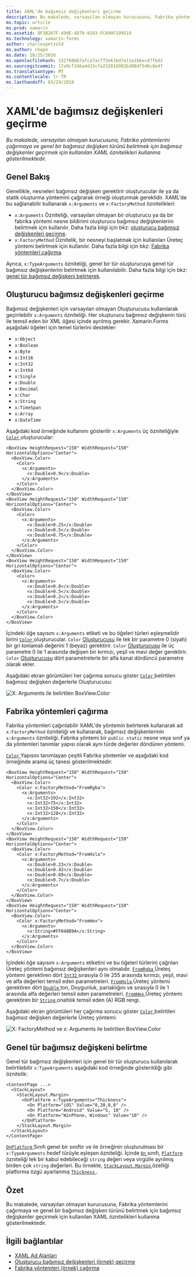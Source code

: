 ```yaml
---
title: XAML'de bağımsız değişkenleri geçirme
description: Bu makalede, varsayılan olmayan kurucusuna, Fabrika yöntemlerini çağırmaya ve genel bir bağımsız değişken türünü belirtmek için bağımsız değişkenler geçirmek için kullanılan XAML öznitelikleri kullanma gösterilmektedir.
ms.topic: article
ms.prod: xamarin
ms.assetid: 8F3B267F-499E-4D79-9193-FCA99F199519
ms.technology: xamarin-forms
author: charlespetzold
ms.author: chape
ms.date: 10/25/2016
ms.openlocfilehash: 232f60bb7afca7acf73e63bd7e11e1b6ec47fbd2
ms.sourcegitcommit: 17a9cf246a4d33cfa232016992b308df540c8e4f
ms.translationtype: MT
ms.contentlocale: tr-TR
ms.lasthandoff: 03/29/2018
---
```

# <a name="passing-arguments-in-xaml"></a>XAML'de bağımsız değişkenleri geçirme

_Bu makalede, varsayılan olmayan kurucusuna, Fabrika yöntemlerini çağırmaya ve genel bir bağımsız değişken türünü belirtmek için bağımsız değişkenler geçirmek için kullanılan XAML öznitelikleri kullanma gösterilmektedir._

## <a name="overview"></a>Genel Bakış

Genellikle, nesneleri bağımsız değişken gerektirir oluşturucular ile ya da statik oluşturma yöntemini çağırarak örneği oluşturmak gereklidir. XAML'de bu sağlanabilir kullanarak `x:Arguments` ve `x:FactoryMethod` öznitelikleri:

- `x:Arguments` Özniteliği, varsayılan olmayan bir oluşturucu ya da bir fabrika yöntemi nesne bildirimi oluşturucu bağımsız değişkenlerini belirtmek için kullanılır. Daha fazla bilgi için bkz: [oluşturucu bağımsız değişkenleri geçirme](#constructor_arguments).
- `x:FactoryMethod` Öznitelik, bir nesneyi başlatmak için kullanılan Üreteç yöntemi belirtmek için kullanılır. Daha fazla bilgi için bkz: [Fabrika yöntemleri çağırma](#factory_methods).

Ayrıca, `x:TypeArguments` özniteliği, genel bir tür oluşturucuya genel tür bağımsız değişkenlerini belirtmek için kullanılabilir. Daha fazla bilgi için bkz: [genel tür bağımsız değişkeni belirterek](#generic_type_arguments).

<a name="constructor_arguments" />

## <a name="passing-constructor-arguments"></a>Oluşturucu bağımsız değişkenleri geçirme

Bağımsız değişkenleri için varsayılan olmayan Oluşturucusu kullanılarak geçirilebilir `x:Arguments` özniteliği. Her oluşturucu bağımsız değişkenin türü ile temsil eden bir XML öğesi içinde ayrılmış gerekir. Xamarin.Forms aşağıdaki öğeleri için temel türlerini destekler:

- `x:Object`
- `x:Boolean`
- `x:Byte`
- `x:Int16`
- `x:Int32`
- `x:Int64`
- `x:Single`
- `x:Double`
- `x:Decimal`
- `x:Char`
- `x:String`
- `x:TimeSpan`
- `x:Array`
- `x:DateTime`

Aşağıdaki kod örneğinde kullanımı gösterilir `x:Arguments` üç özniteliğiyle [ `Color` ](https://developer.xamarin.com/api/type/Xamarin.Forms.Color/) oluşturucular:

```xaml
<BoxView HeightRequest="150" WidthRequest="150" HorizontalOptions="Center">
  <BoxView.Color>
    <Color>
      <x:Arguments>
        <x:Double>0.9</x:Double>
      </x:Arguments>
    </Color>
  </BoxView.Color>
</BoxView>
<BoxView HeightRequest="150" WidthRequest="150" HorizontalOptions="Center">
  <BoxView.Color>
    <Color>
      <x:Arguments>
        <x:Double>0.25</x:Double>
        <x:Double>0.5</x:Double>
        <x:Double>0.75</x:Double>
      </x:Arguments>
    </Color>
  </BoxView.Color>
</BoxView>
<BoxView HeightRequest="150" WidthRequest="150" HorizontalOptions="Center">
  <BoxView.Color>
    <Color>
      <x:Arguments>
        <x:Double>0.8</x:Double>
        <x:Double>0.5</x:Double>
        <x:Double>0.2</x:Double>
        <x:Double>0.5</x:Double>
      </x:Arguments>
    </Color>
  </BoxView.Color>
</BoxView>
```

İçindeki öğe sayısını `x:Arguments` etiketi ve bu öğeleri türleri eşleşmelidir birini [ `Color` ](https://developer.xamarin.com/api/type/Xamarin.Forms.Color/) oluşturucular. `Color` [Oluşturucusu](https://developer.xamarin.com/api/constructor/Xamarin.Forms.Color.Color/p/System.Double/) ile tek bir parametre 0 (siyah) bir gri tonlamalı değerini 1 (beyaz) gerektirir. `Color` [Oluşturucusu](https://developer.xamarin.com/api/constructor/Xamarin.Forms.Color.Color/p/System.Double/System.Double/System.Double/) ile üç parametre 0 ile 1 arasında değişen bir kırmızı, yeşil ve mavi değer gerektirir. `Color` [Oluşturucusu](https://developer.xamarin.com/api/constructor/Xamarin.Forms.Color.Color/p/System.Double/System.Double/System.Double/System.Double/) dört parametrelerle bir alfa kanal dördüncü parametre olarak ekler.

Aşağıdaki ekran görüntüleri her çağırma sonucu göster [ `Color` ](https://developer.xamarin.com/api/type/Xamarin.Forms.Color/) belirtilen bağımsız değişken değerlerle Oluşturucusu:

![](passing-arguments-images/passing-arguments.png "X: Arguments ile belirtilen BoxView.Color")

<a name="factory_methods" />

## <a name="calling-factory-methods"></a>Fabrika yöntemleri çağırma

Fabrika yöntemleri çağırılabilir XAML'de yöntemin belirterek kullanarak ad `x:FactoryMethod` özniteliği ve kullanarak, bağımsız değişkenlerinin `x:Arguments` özniteliği. Fabrika yöntemi bir `public static` nesne veya sınıf ya da yöntemleri tanımlar yapısı olarak aynı türde değerler döndüren yöntemi.

[ `Color` ](https://developer.xamarin.com/api/type/Xamarin.Forms.Color/) Yapısını tanımlayan çeşitli Fabrika yöntemler ve aşağıdaki kod örneğinde arama üç tanesi gösterilmektedir:

```xaml
<BoxView HeightRequest="150" WidthRequest="150" HorizontalOptions="Center">
  <BoxView.Color>
    <Color x:FactoryMethod="FromRgba">
      <x:Arguments>
        <x:Int32>192</x:Int32>
        <x:Int32>75</x:Int32>
        <x:Int32>150</x:Int32>                      
        <x:Int32>128</x:Int32>
      </x:Arguments>
    </Color>
  </BoxView.Color>
</BoxView>
<BoxView HeightRequest="150" WidthRequest="150" HorizontalOptions="Center">
  <BoxView.Color>
    <Color x:FactoryMethod="FromHsla">
      <x:Arguments>
        <x:Double>0.23</x:Double>
        <x:Double>0.42</x:Double>
        <x:Double>0.69</x:Double>
        <x:Double>0.7</x:Double>
      </x:Arguments>
    </Color>
  </BoxView.Color>
</BoxView>
<BoxView HeightRequest="150" WidthRequest="150" HorizontalOptions="Center">
  <BoxView.Color>
    <Color x:FactoryMethod="FromHex">
      <x:Arguments>
        <x:String>#FF048B9A</x:String>
      </x:Arguments>
    </Color>
  </BoxView.Color>
</BoxView>
```

İçindeki öğe sayısını `x:Arguments` etiketini ve bu öğeleri türlerini çağrılan Üreteç yöntemi bağımsız değişkenleri aynı olmalıdır. [ `FromRgba` ](https://developer.xamarin.com/api/member/Xamarin.Forms.Color.FromRgba/p/System.Int32/System.Int32/System.Int32/System.Int32/) Üreteç yöntemi gerektiren dört [ `Int32` ](https://docs.microsoft.com/dotnet/api/system.int32) sırasıyla 0 ile 255 arasında kırmızı, yeşil, mavi ve alfa değerleri temsil eden parametreleri. [ `FromHsla` ](https://developer.xamarin.com/api/member/Xamarin.Forms.Color.FromHsla/p/System.Double/System.Double/System.Double/System.Double/) Üreteç yöntemi gerektiren dört [ `Double` ](https://docs.microsoft.com/dotnet/api/system.double) ton, Doygunluk, parlaklığını ve sırasıyla 0 ile 1 arasında alfa değerleri temsil eden parametreleri. [ `FromHex` ](https://developer.xamarin.com/api/member/Xamarin.Forms.Color.FromHex/p/System.String/) Üreteç yöntemi gerektiren bir [ `String` ](https://docs.microsoft.com/dotnet/api/system.string) onaltılık temsil eden (A) RGB rengi.

Aşağıdaki ekran görüntüleri her çağırma sonucu göster [ `Color` ](https://developer.xamarin.com/api/type/Xamarin.Forms.Color/) belirtilen bağımsız değişken değerlerle Üreteç yöntemi:

![](passing-arguments-images/factory-methods.png "X: FactoryMethod ve x: Arguments ile belirtilen BoxView.Color")

<a name="generic_type_arguments" />

## <a name="specifying-a-generic-type-argument"></a>Genel tür bağımsız değişkeni belirtme

Genel tür bağımsız değişkenleri için genel bir tür oluşturucu kullanılarak belirtilebilir `x:TypeArguments` aşağıdaki kod örneğinde gösterildiği gibi öznitelik:

```xaml
<ContentPage ...>
  <StackLayout>
    <StackLayout.Margin>
      <OnPlatform x:TypeArguments="Thickness">
        <On Platform="iOS" Value="0,20,0,0" />
        <On Platform="Android" Value="5, 10" />
        <On Platform="WinPhone, Windows" Value="10" />
      </OnPlatform>
    </StackLayout.Margin>
  </StackLayout>
</ContentPage>
```

[ `OnPlatform` ](https://developer.xamarin.com/api/type/Xamarin.Forms.OnPlatform%3CT%3E/) Sınıfı genel bir sınıftır ve ile örneğinin oluşturulması bir `x:TypeArguments` hedef türüyle eşleşen özniteliği. İçinde [ `On` ](https://developer.xamarin.com/api/type/Xamarin.Forms.On/) sınıfı, [ `Platform` ](https://developer.xamarin.com/api/property/Xamarin.Forms.On.Platform/) özniteliği tek bir kabul edebileceği `string` değeri veya virgülle ayrılmış birden çok `string` değerleri. Bu örnekte, [ `StackLayout.Margin` ](https://developer.xamarin.com/api/property/Xamarin.Forms.View.Margin/) özelliği platforma özgü ayarlanmış [ `Thickness` ](https://developer.xamarin.com/api/type/Xamarin.Forms.Thickness/).

## <a name="summary"></a>Özet

Bu makalede, varsayılan olmayan kurucusuna, Fabrika yöntemlerini çağırmaya ve genel bir bağımsız değişken türünü belirtmek için bağımsız değişkenler geçirmek için kullanılan XAML öznitelikleri kullanma gösterilmektedir.


## <a name="related-links"></a>İlgili bağlantılar

- [XAML Ad Alanları](~/xamarin-forms/xaml/namespaces.md)
- [Oluşturucu bağımsız değişkenleri (örnek) geçirme](https://developer.xamarin.com/samples/xamarin-forms/xaml/passingconstructorarguments/)
- [Fabrika yöntemleri (örnek) çağırma](https://developer.xamarin.com/samples/xamarin-forms/xaml/callingfactorymethods/)

